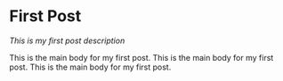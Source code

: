 First Post
==========

_This is my first post description_

This is the main body for my first post.
This is the main body for my first post.
This is the main body for my first post.